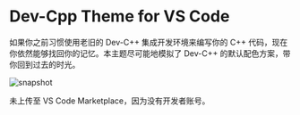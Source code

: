 # Dev-Cpp Theme for VS Code

如果你之前习惯使用老旧的 Dev-C++ 集成开发环境来编写你的 C++ 代码，现在你依然能够找回你的记忆。本主题尽可能地模拟了 Dev-C++ 的默认配色方案，带你回到过去的时光。

![snapshot](https://s2.ax1x.com/2020/02/24/389TsI.png)

未上传至 VS Code Marketplace，因为没有开发者账号。